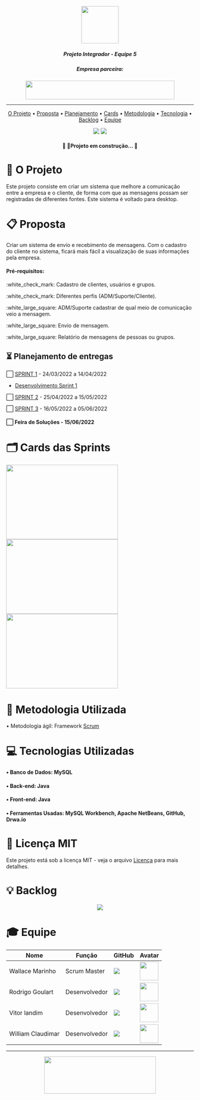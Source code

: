 <div align = "center">
<img src = "https://user-images.githubusercontent.com/90328117/161254359-c6392c85-9f18-4993-9dbf-f1057c8d5a83.png"
 style="width:100px;height:100px;">
</div>

##### <p align="center"> Projeto Integrador - Equipe 5 </p>

##### <p align="center">  Empresa parceira: </p>
 
<div align = "center"> 
<img src = "https://user-images.githubusercontent.com/90328117/161287794-f8544e7b-9d3f-453c-8fe1-797df48671e9.png"
style="width:400px;height:50px;">
</div>

-----------------------------------------------------------------------------------------------------------------------------------------------------------------------------------------------------------------------------------------------------------------------------------------------------------------------------------------------


<div align="center">
 
[O Projeto](https://github.com/FATEC0SJC/Pro4System/blob/Sprints/README.md#dart-o-projeto) • [Proposta](https://github.com/FATEC0SJC/Pro4System/blob/Sprints/README.md#clipboard-proposta) • [Planejamento](https://github.com/FATEC0SJC/Pro4System/blob/Sprints/README.md#-planejamento-de-entregas) • [Cards](https://github.com/FATEC0SJC/Pro4System/blob/Sprints/README.md#%EF%B8%8F-cards-das-sprints) • [Metodologia](https://github.com/FATEC0SJC/Pro4System/blob/Sprints/README.md#rocket-metodologia-utilizada) • [Tecnologia](https://github.com/FATEC0SJC/Pro4System/blob/Sprints/README.md#computer-tecnologias-utilizadas) • [Backlog](https://github.com/FATEC0SJC/Pro4System/blob/Sprints/README.md#bulb-backlog) • [Equipe](https://github.com/FATEC0SJC/Pro4System/blob/Sprints/README.md#-equipe)
</div>

<div align = "center"> 
<img src = "https://user-images.githubusercontent.com/90328117/161295255-ca813f68-0ba2-488f-b5ef-7160d57a1cd7.jpg"> 
<img src = "https://user-images.githubusercontent.com/90328117/161297030-d40b426b-ba7e-4071-81a3-f723b5a607b6.jpg">
</div>

<h4 align="center"> 
	🚧  🚀Projeto em construção...  🚧
</h4>

# :dart: O Projeto

<p align="left"> Este projeto consiste em criar um sistema que melhore a comunicação entre a empresa e o cliente, 
de forma com que as mensagens possam ser registradas de diferentes fontes. 
Este sistema é voltado para desktop. </p>

# :clipboard: Proposta

<p align="left"> Criar um sistema de envio e recebimento de mensagens. Com o cadastro do cliente no sistema, ficará mais fácil a visualização de suas informações pela empresa. </p>

#### Pré-requisitos:

<p align="left"> :white_check_mark: Cadastro de clientes, usuários e grupos.</p>
<p align="left"> :white_check_mark: Diferentes perfis (ADM/Suporte/Cliente).</p>
<p align="left"> :white_large_square: ADM/Suporte cadastrar de qual meio de comunicação veio a mensagem.</p>
<p align="left"> :white_large_square: Envio de mensagem.</p>
<p align="left"> :white_large_square: Relatório de mensagens de pessoas ou grupos.</p>

<Div align="left">

## ⏳ Planejamento de entregas
 
 </Div>
 
 
 
 :white_large_square: [SPRINT 1](https://github.com/FATEC0SJC/Pro4System/tree/Sprints/Sprint%201) - 24/03/2022 a 14/04/2022
 - [Desenvolvimento Sprint 1](https://github.com/FATEC0SJC/Pro4System/tree/Desenvolvimento-Sprint-1)
 
 :white_large_square: [SPRINT 2](https://github.com/FATEC0SJC/Pro4System/tree/Sprints/Sprint%202) - 25/04/2022 a 15/05/2022
 
 :white_large_square: [SPRINT 3](https://github.com/FATEC0SJC/Pro4System/tree/Sprints/Sprint%203) - 16/05/2022 a 05/06/2022
 
 #### :white_large_square: Feira de Soluções - 15/06/2022
 
 # 🗂️ Cards das Sprints
 
 <img src = "https://user-images.githubusercontent.com/90328117/162206714-afa69662-60d4-4630-9331-5331447b0d57.jpg" style = "width:300px;height:200px;" > <img src = "https://user-images.githubusercontent.com/90328117/163391375-cdb75d6c-3ff9-4983-8465-5e3838fca36b.jpg" style = "width:300px;height:200px;" > <img src = "https://user-images.githubusercontent.com/90328117/163392612-1ea4a8ca-5db8-4f5e-8373-00a28419b97b.jpg" style = "width:300px;height:200px;" >


 
 # :rocket: Metodologia Utilizada
 
 • Metodologia ágil: Framework [Scrum](https://blog.geekhunter.com.br/framework-scrum-voce-esta-usando-corretamente/)
 
# :computer: Tecnologias Utilizadas

#### • Banco de Dados: MySQL
#### • Back-end: Java   
#### • Front-end: Java
#### • Ferramentas Usadas: MySQL Workbench, Apache NetBeans, GitHub, Drwa.io

# :page_facing_up: Licença MIT

Este projeto está sob a licença MIT - veja o arquivo [Licença](https://github.com/FATEC0SJC/Pro4System/blob/Sprints/LICENSE) para mais detalhes.
 
 # :bulb: Backlog
 
<div align = "center"> 
<img src = "https://user-images.githubusercontent.com/90328117/161347535-89d1b038-6435-4d3c-b155-bfbb964a7ce0.jpeg">
</div>

# 🎓 Equipe

|        Nome         |       Função        |     GitHub                                               |    Avatar                                          |
| ------------------- | ------------------- | -------------------                                      | -------------------                                |
|  Wallace Marinho    |  Scrum Master       |<a href="https://github.com/WallaceMarinho"><img src="https://user-images.githubusercontent.com/90328117/161353573-4c0e497a-b4fa-4f46-ade2-10b37360e2d2.jpg" class="media-object  img-responsive img-thumbnail"></a>                                                          |           <img src="https://user-images.githubusercontent.com/90328117/161355071-f46bfe3f-08f6-4de4-815e-36c2361c60be.png" style="width:50px;height:50px;">                                         |
|  Rodrigo Goulart    |  Desenvolvedor      |<a href="https://github.com/RodrigoDGoulart"><img src="https://user-images.githubusercontent.com/90328117/161353573-4c0e497a-b4fa-4f46-ade2-10b37360e2d2.jpg" class="media-object  img-responsive img-thumbnail"></a>                                                                            |<img src="https://user-images.githubusercontent.com/90328117/161354565-ec25a1b6-89de-41de-bc63-30ea40873642.png" style="width:50px;height:50px;">                                                     |
|  Vitor landim       |  Desenvolvedor      |<a href="https://github.com/Rotiv03"><img src="https://user-images.githubusercontent.com/90328117/161353573-4c0e497a-b4fa-4f46-ade2-10b37360e2d2.jpg" class="media-object  img-responsive img-thumbnail"></a>                                                          |                       <img src="https://user-images.githubusercontent.com/90328117/161354783-566b48cc-9f3b-40e0-9fff-edccd3f9fabe.png" style="width:50px;height:50px;">                             |
|  William Claudimar  |  Desenvolvedor      | <a href="https://github.com/William2819"><img src="https://user-images.githubusercontent.com/90328117/161353573-4c0e497a-b4fa-4f46-ade2-10b37360e2d2.jpg" class="media-object  img-responsive img-thumbnail"></a>                                                         | <img src="https://user-images.githubusercontent.com/90328117/161353752-d288d41b-e36b-4bb4-9edc-55b23d10067e.png" style="width:50px;height:50px;">

------------------------------------------------------------------------------------------------------------------------------------------------------------------------

<div align="center">
	<img src="https://user-images.githubusercontent.com/90328117/161355339-d016f60b-e185-49da-a5de-6c21f1965449.png" style="width:300px;height:100px;">
	</div>

 
 

